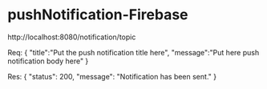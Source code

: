 # pushNotification-Firebase

http://localhost:8080/notification/topic

Req:
{
	"title":"Put the push notification title here",
	"message":"Put here push notification body here"
}

Res:
{
    "status": 200,
    "message": "Notification has been sent."
}
